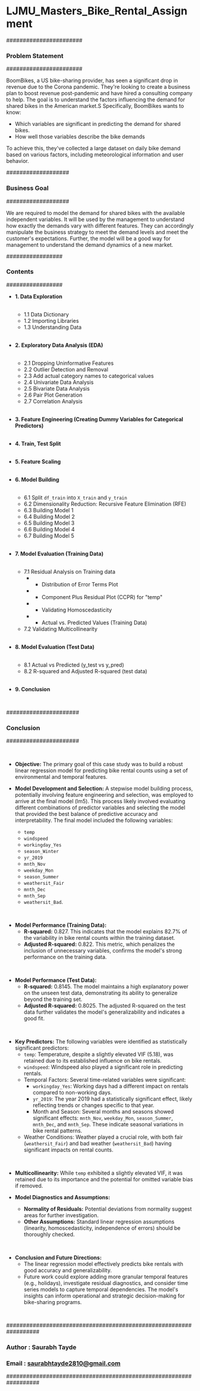 # LJMU_Masters_Bike_Rental_Assignment

#######################
### Problem Statement
#######################

BoomBikes, a US bike-sharing provider, has seen a significant drop in revenue due to the Corona pandemic.  They're looking to create a business plan to boost revenue post-pandemic and have hired a consulting company to help.  The goal is to understand the factors influencing the demand for shared bikes in the American market.S
Specifically, BoomBikes wants to know:

* Which variables are significant in predicting the demand for shared bikes.
* How well those variables describe the bike demands

To achieve this, they've collected a large dataset on daily bike demand based on various factors, including meteorological information and user behavior.

###################
### Business Goal
###################

We are required to model the demand for shared bikes with the available independent variables. It will be used by the management to understand how exactly the demands vary with different features. They can accordingly manipulate the business strategy to meet the demand levels and meet the customer's expectations. Further, the model will be a good way for management to understand the demand dynamics of a new market. 


#################
### Contents
#################

* **1. Data Exploration** <br><br>
    * 1.1 Data Dictionary
    * 1.2 Importing Libraries
    * 1.3 Understanding Data <br><br>

* **2. Exploratory Data Analysis (EDA)** <br><br>
    * 2.1 Dropping Uninformative Features
    * 2.2 Outlier Detection and Removal
    * 2.3 Add actual category names to categorical values
    * 2.4 Univariate Data Analysis
    * 2.5 Bivariate Data Analysis
    * 2.6 Pair Plot Generation
    * 2.7 Correlation Analysis <br><br>

* **3. Feature Engineering (Creating Dummy Variables for Categorical Predictors)** <br><br>

* **4. Train, Test Split** <br><br>

* **5. Feature Scaling** <br><br>

* **6. Model Building** <br><br>
    * 6.1 Split `df_train` into `X_train` and `y_train`
    * 6.2 Dimensionality Reduction: Recursive Feature Elimination (RFE)
    * 6.3 Building Model 1
    * 6.4 Building Model 2
    * 6.5 Building Model 3
    * 6.6 Building Model 4
    * 6.7 Building Model 5 <br><br>

* **7. Model Evaluation (Training Data)** <br><br>
    * 7.1 Residual Analysis on Training data
        * * Distribution of Error Terms Plot
        * * Component Plus Residual Plot (CCPR) for "temp"
        * * Validating Homoscedasticity
        * * Actual vs. Predicted Values (Training Data)
    * 7.2 Validating Multicollinearity <br><br>

* **8. Model Evaluation (Test Data)** <br><br>
    * 8.1 Actual vs Predicted (y_test vs y_pred)
    * 8.2 R-squared and Adjusted R-squared (test data) <br><br>

* **9. Conclusion**

<br>



######################
### Conclusion
######################

<br>

* **Objective:** The primary goal of this case study was to build a robust linear regression model for predicting bike rental counts using a set of environmental and temporal features.


* **Model Development and Selection:** A stepwise model building process, potentially involving feature engineering and selection, was employed to arrive at the final model (lm5). This process likely involved evaluating different combinations of predictor variables and selecting the model that provided the best balance of predictive accuracy and interpretability.  The final model included the following variables: 
    * `temp`
    * `windspeed`
    * `workingday_Yes`
    * `season_Winter`
    * `yr_2019`
    * `mnth_Nov`
    * `weekday_Mon`
    * `season_Summer`
    * `weathersit_Fair`
    * `mnth_Dec`
    * `mnth_Sep`
    * `weathersit_Bad`.

<br>

* **Model Performance (Training Data):**
    * **R-squared:** 0.827. This indicates that the model explains 82.7% of the variability in bike rental counts within the training dataset.
    * **Adjusted R-squared:** 0.822. This metric, which penalizes the inclusion of unnecessary variables, confirms the model's strong performance on the training data.

<br>

* **Model Performance (Test Data):**
    * **R-squared:** 0.8145. The model maintains a high explanatory power on the unseen test data, demonstrating its ability to generalize beyond the training set.
    * **Adjusted R-squared:** 0.8025.  The adjusted R-squared on the test data further validates the model's generalizability and indicates a good fit.

<br>

* **Key Predictors:**  The following variables were identified as statistically significant predictors:
    * `temp`: Temperature, despite a slightly elevated VIF (5.18), was retained due to its established influence on bike rentals.
    * `windspeed`: Windspeed also played a significant role in predicting rentals.
    * Temporal Factors:  Several time-related variables were significant:
        * `workingday_Yes`: Working days had a different impact on rentals compared to non-working days.
        * `yr_2019`:  The year 2019 had a statistically significant effect, likely reflecting trends or changes specific to that year.
        * Month and Season: Several months and seasons showed significant effects:  `mnth_Nov`, `weekday_Mon`, `season_Summer`, `mnth_Dec`, and `mnth_Sep`. These indicate seasonal variations in bike rental patterns.
    * Weather Conditions: Weather played a crucial role, with both fair (`weathersit_Fair`) and bad weather (`weathersit_Bad`) having significant impacts on rental counts.

<br>

* **Multicollinearity:** While `temp` exhibited a slightly elevated VIF, it was retained due to its importance and the potential for omitted variable bias if removed.


* **Model Diagnostics and Assumptions:**
    * **Normality of Residuals:**  Potential deviations from normality suggest areas for further investigation.
    * **Other Assumptions:**  Standard linear regression assumptions (linearity, homoscedasticity, independence of errors) should be thoroughly checked.

<br>

* **Conclusion and Future Directions:**
    * The linear regression model effectively predicts bike rentals with good accuracy and generalizability.
    * Future work could explore adding more granular temporal features (e.g., holidays), investigate residual diagnostics, and consider time series models to capture temporal dependencies.  The model's insights can inform operational and strategic decision-making for bike-sharing programs.

<br>

           
##################################################################
###  Author                 :  Saurabh Tayde
###  Email                  :  saurabhtayde2810@gmail.com
##################################################################
